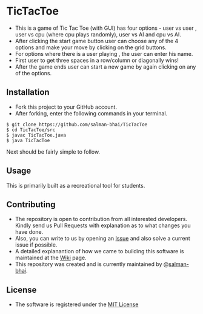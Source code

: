 # TicTacToe
- This is a game of Tic Tac Toe (with GUI) has four options - user vs user , user vs cpu (where cpu plays randomly), user vs AI and cpu vs AI.
- After clicking the start game button user can choose any of the 4 options and make your move by clicking on the grid buttons.
- For options where there is a user playing , the user can enter his name. 
- First user to get three spaces in a row/column or diagonally wins!
- After the game ends user can start a new game by again clicking on any of the options.

## Installation
- Fork this project to your GitHub account.
- After forking, enter the following commands in your terminal.

```
$ git clone https://github.com/salman-bhai/TicTacToe
$ cd TicTacToe/src
$ javac TicTacToe.java
$ java TicTacToe
```

Next should be fairly simple to follow.

## Usage
This is primarily built as a recreational tool for students.

## Contributing
- The repository is open to contribution from all interested developers. Kindly send us Pull Requests with explanation as to what changes you have done.
- Also, you can write to us by opening an [Issue](https://github.com/salman-bhai/TicTacToe/issues) and also solve a current issue if possible.
- A detailed explanantion of how we came to building this software is maintained at the [Wiki](https://github.com/salman-bhai/TicTacToe/wiki) page.
- This repository was created and is currently maintained by @[salman-bhai](https://github.com/salman-bhai).

## License
- The software is registered under the [MIT License](https://github.com/salman-bhai/TicTacToe/blob/master/LICENSE)

